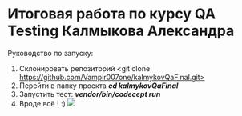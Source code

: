 # Итоговая работа по курсу QA Testing Калмыкова Александра
Руководство по запуску:
1. Склонировать репозиторий <git clone https://github.com/Vampir007one/kalmykovQaFinal.git>
2. Перейти в папку проекта ***cd kalmykovQaFinal***
3. Запустить тест: ***vendor/bin/codecept run***
4. Вроде всё ! :)
<a href="https://asciinema.org/a/uq2zSrCwmAfEfxBkDj2FFHslZ" target="_blank"><img src="https://asciinema.org/a/uq2zSrCwmAfEfxBkDj2FFHslZ.svg" /></a>
